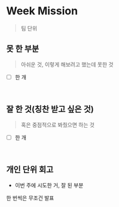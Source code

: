 # Week Mission
> 팀 단위

## 못 한 부분
> 아쉬운 것, 이렇게 해보려고 했는데 못한 것

- [ ] 한 개

<br/>

## 잘 한 것(칭찬 받고 싶은 것)
> 혹은 중점적으로 봐줬으면 하는 것

- [ ] 한 개

<br/>

## 개인 단위 회고
- 이번 주에 시도한 거, 잘 된 부분



한 번씩은 무조건 발표